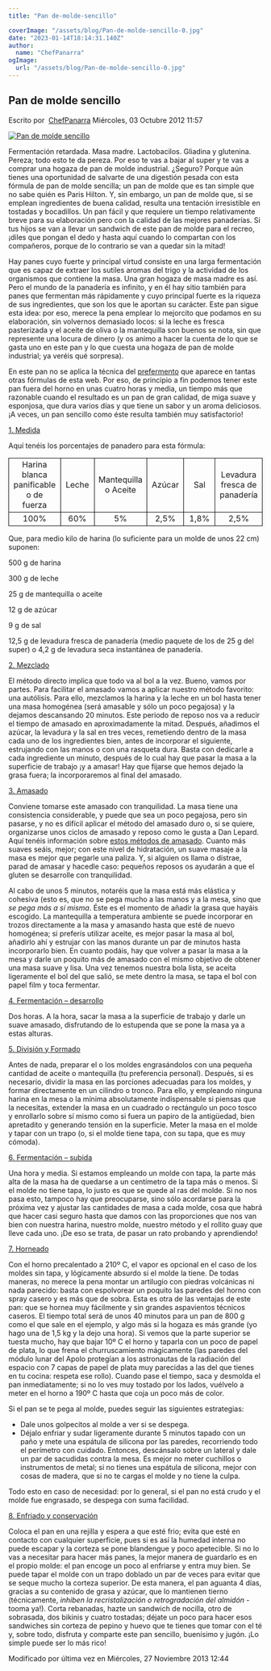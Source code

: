 ```yaml
---
title: "Pan de-molde-sencillo"

coverImage: "/assets/blog/Pan-de-molde-sencillo-0.jpg"
date: "2023-01-14T18:14:31.140Z"
author:
  name: "ChefPanarra"
ogImage:
  url: "/assets/blog/Pan-de-molde-sencillo-0.jpg"
---
```


## Pan de molde sencillo

Escrito por  [ChefPanarra](/web/20190214021621/http://www.panarras.com/index.php/home/recetas/panes-enriquecidos/itemlist/user/56-chefpanarra) Miércoles, 03 Octubre 2012 11:57

[![Pan de molde sencillo](https://web.archive.org/web/20190214021621im_/http://www.panarras.com/media/k2/items/cache/924e149af069b8ea323a809fbb1171d4_L.jpg)](/web/20190214021621/http://www.panarras.com/media/k2/items/cache/924e149af069b8ea323a809fbb1171d4_XL.jpg "Clic para vista previa de la imagen")

Fermentación retardada. Masa madre. Lactobacilos. Gliadina y glutenina. Pereza; todo esto te da pereza. Por eso te vas a bajar al super y te vas a comprar una hogaza de pan de molde industrial. ¿Seguro? Porque aún tienes una oportunidad de salvarte de una digestión pesada con esta fórmula de pan de molde sencilla; un pan de molde que es tan simple que no sabe quién es Paris Hilton. Y, sin embargo, un pan de molde que, si se emplean ingredientes de buena calidad, resulta una tentación irresistible en tostadas y bocadillos. Un pan fácil y que requiere un tiempo relativamente breve para su elaboración pero con la calidad de las mejores panaderías. Si tus hijos se van a llevar un sandwich de este pan de molde para el recreo, ¡diles que pongan el dedo y hasta aquí cuando lo compartan con los compañeros, porque de lo contrario se van a quedar sin la mitad!

Hay panes cuyo fuerte y principal virtud consiste en una larga fermentación que es capaz de extraer los sutiles aromas del trigo y la actividad de los organismos que contiene la masa. Una gran hogaza de masa madre es así. Pero el mundo de la panadería es infinito, y en él hay sitio también para panes que fermentan más rápidamente y cuyo principal fuerte es la riqueza de sus ingredientes, que son los que le aportan su carácter. Este pan sigue esta idea: por eso, merece la pena emplear lo mejorcito que podamos en su elaboración, sin volvernos demasiado locos: si la leche es fresca pasterizada y el aceite de oliva o la mantequilla son buenos se nota, sin que represente una locura de dinero (y os animo a hacer la cuenta de lo que se gasta uno en este pan y lo que cuesta una hogaza de pan de molde industrial; ya veréis qué sorpresa).

En este pan no se aplica la técnica del [prefermento](/web/20190214021621/http://www.panarras.com/index.php/tecnica/prefermentos/item/38-prefermentos) que aparece en tantas otras fórmulas de esta web. Por eso, de principio a fin podemos tener este pan fuera del horno en unas cuatro horas y media, un tiempo más que razonable cuando el resultado es un pan de gran calidad, de miga suave y esponjosa, que dura varios días y que tiene un sabor y un aroma deliciosos. ¡A veces, un pan sencillo como éste resulta también muy satisfactorio!

[1\. Medida](/web/20190214021621/http://www.panarras.com/index.php/tecnica/las-fases-del-pan/medida)

Aquí tenéis los porcentajes de panadero para esta fórmula:

<table border="0" frame="VOID" rules="NONE" cellspacing="0"><colgroup><col width="107"><col width="86"><col width="86"><col width="86"><col width="86"><col width="86"></colgroup><tbody><tr><td style="border: 1px solid #000000;" align="CENTER" valign="MIDDLE" width="107" height="50">Harina blanca panificable o de fuerza</td><td style="border: 1px solid #000000;" align="CENTER" valign="MIDDLE" width="86">Leche</td><td style="border: 1px solid #000000;" align="CENTER" valign="MIDDLE" width="86">Mantequilla o Aceite</td><td style="border: 1px solid #000000;" align="CENTER" valign="MIDDLE" width="86">Azúcar</td><td style="border: 1px solid #000000;" align="CENTER" valign="MIDDLE" width="86">Sal</td><td style="border: 1px solid #000000;" align="CENTER" valign="MIDDLE" width="86">Levadura fresca de panadería</td></tr><tr><td style="border: 1px solid #000000;" align="CENTER" valign="MIDDLE" height="17">100%</td><td style="border: 1px solid #000000;" align="CENTER" valign="MIDDLE">60%</td><td style="border: 1px solid #000000;" align="CENTER" valign="MIDDLE">5%</td><td style="border: 1px solid #000000;" align="CENTER" valign="MIDDLE">2,5%</td><td style="border: 1px solid #000000;" align="CENTER" valign="MIDDLE">1,8%</td><td style="border: 1px solid #000000;" align="CENTER" valign="MIDDLE">2,5%</td></tr></tbody></table>

Que, para medio kilo de harina (lo suficiente para un molde de unos 22 cm) suponen:

500 g de harina

300 g de leche

25 g de mantequilla o aceite

12 g de azúcar

9 g de sal

12,5 g de levadura fresca de panadería (medio paquete de los de 25 g del super) o 4,2 g de levadura seca instantánea de panadería.

[2\. Mezclado](/web/20190214021621/http://www.panarras.com/index.php/tecnica/las-fases-del-pan/mezclado)

El método directo implica que todo va al bol a la vez. Bueno, vamos por partes. Para facilitar el amasado vamos a aplicar nuestro método favorito: una autólisis. Para ello, mezclamos la harina y la leche en un bol hasta tener una masa homogénea (será amasable y sólo un poco pegajosa) y la dejamos descansando 20 minutos. Este periodo de reposo nos va a reducir el tiempo de amasado en aproximadamente la mitad. Después, añadimos el azúcar, la levadura y la sal en tres veces, remetiendo dentro de la masa cada uno de los ingredientes bien, antes de incorporar el siguiente, estrujando con las manos o con una rasqueta dura. Basta con dedicarle a cada ingrediente un minuto, después de lo cual hay que pasar la masa a la superficie de trabajo ¡y a amasar! Hay que fijarse que hemos dejado la grasa fuera; la incorporaremos al final del amasado.

[3\. Amasado](/web/20190214021621/http://www.panarras.com/index.php/tecnica/las-fases-del-pan/amasado)

Conviene tomarse este amasado con tranquilidad. La masa tiene una consistencia considerable, y puede que sea un poco pegajosa, pero sin pasarse, y no es difícil aplicar el método del amasado duro o, si se quiere, organizarse unos ciclos de amasado y reposo como le gusta a Dan Lepard. Aquí tenéis información sobre [estos métodos de amasado](/web/20190214021621/http://www.panarras.com/index.php/tecnica/tecnicas-de-amasado/duro-lepard-y-bertinet). Cuanto más suaves seáis, mejor; con este nivel de hidratación, un suave masaje a la masa es mejor que pegarle una paliza. Y, si alguien os llama o distrae, parad de amasar y hacedle caso: pequeños reposos os ayudarán a que el gluten se desarrolle con tranquilidad.

Al cabo de unos 5 minutos, notaréis que la masa está más elástica y cohesiva (esto es, que no se pega mucho a las manos y a la mesa, sino que _se pega más a sí misma_. Éste es el momento de añadir la grasa que hayáis escogido. La mantequilla a temperatura ambiente se puede incorporar en trozos directamente a la masa y amasando hasta que esté de nuevo homogénea; si preferís utilizar aceite, es mejor pasar la masa al bol, añadirlo ahí y estrujar con las manos durante un par de minutos hasta incorporarlo bien. En cuanto podáis, hay que volver a pasar la masa a la mesa y darle un poquito más de amasado con el mismo objetivo de obtener una masa suave y lisa. Una vez tenemos nuestra bola lista, se aceita ligeramente el bol del que salió, se mete dentro la masa, se tapa el bol con papel film y toca fermentar.

[4\. Fermentación – desarrollo](/web/20190214021621/http://www.panarras.com/index.php/tecnica/las-fases-del-pan/fermentacion-desarrollo)

Dos horas. A la hora, sacar la masa a la superficie de trabajo y darle un suave amasado, disfrutando de lo estupenda que se pone la masa ya a estas alturas.

[5\. División y Formado](/web/20190214021621/http://www.panarras.com/index.php/tecnica/las-fases-del-pan/formado)

Antes de nada, preparar el o los moldes engrasándolos con una pequeña cantidad de aceite o mantequilla (tu preferencia personal). Después, si es necesario, dividir la masa en las porciones adecuadas para los moldes, y formar directamente en un cilindro o tronco. Para ello, y empleando ninguna harina en la mesa o la mínima absolutamente indispensable si piensas que la necesitas, extender la masa en un cuadrado o rectángulo un poco tosco y enrollarlo sobre sí mismo como si fuera un papiro de la antigüedad, bien apretadito y generando tensión en la superficie. Meter la masa en el molde y tapar con un trapo (o, si el molde tiene tapa, con su tapa, que es muy cómoda).

[6\. Fermentación – subida](/web/20190214021621/http://www.panarras.com/index.php/tecnica/las-fases-del-pan/fermentacion-subida)

Una hora y media. Si estamos empleando un molde con tapa, la parte más alta de la masa ha de quedarse a un centímetro de la tapa más o menos. Si el molde no tiene tapa, lo justo es que se quede al ras del molde. Si no nos pasa esto, tampoco hay que preocuparse, sino sólo acordarse para la próxima vez y ajustar las cantidades de masa a cada molde, cosa que habrá que hacer casi seguro hasta que damos con las proporciones que nos van bien con nuestra harina, nuestro molde, nuestro método y el rollito guay que lleve cada uno. ¡De eso se trata, de pasar un rato probando y aprendiendo!

[7\. Horneado](/web/20190214021621/http://www.panarras.com/index.php/tecnica/las-fases-del-pan/horneado)

Con el horno precalentado a 210º C, el vapor es opcional en el caso de los moldes sin tapa, y lógicamente absurdo si el molde la tiene. De todas maneras, no merece la pena montar un artilugio con piedras volcánicas ni nada parecido: basta con espolvorear un poquito las paredes del horno con spray casero y es más que de sobra. Esta es otra de las ventajas de este pan: que se hornea muy fácilmente y sin grandes aspavientos técnicos caseros. El tiempo total será de unos 40 minutos para un pan de 800 g como el que sale en el ejemplo, y algo más si la hogaza es más grande (yo hago una de 1,5 kg y la dejo una hora). Si vemos que la parte superior se tuesta mucho, hay que bajar 10º C el horno y taparla con un poco de papel de plata, lo que frena el churruscamiento mágicamente (las paredes del módulo lunar del Apolo protegían a los astronautas de la radiación del espacio con 7 capas de papel de plata muy parecidas a las del que tienes en tu cocina: respeta ese rollo). Cuando pase el tiempo, saca y desmolda el pan inmediatamente; si no lo ves muy tostado por los lados, vuélvelo a meter en el horno a 190º C hasta que coja un poco más de color.

Si el pan se te pega al molde, puedes seguir las siguientes estrategias:

- Dale unos golpecitos al molde a ver si se despega.
- Déjalo enfriar y sudar ligeramente durante 5 minutos tapado con un paño y mete una espátula de silicona por las paredes, recorriendo todo el perímetro con cuidado. Entonces, descánsalo sobre un lateral y dale un par de sacudidas contra la mesa. Es mejor no meter cuchillos o instrumentos de metal; si no tienes una espátula de silicona, mejor con cosas de madera, que si no te cargas el molde y no tiene la culpa.

Todo esto en caso de necesidad: por lo general, si el pan no está crudo y el molde fue engrasado, se despega con suma facilidad.

[8\. Enfriado y conservación](/web/20190214021621/http://www.panarras.com/index.php/tecnica/las-fases-del-pan/enfriado-y-conservacion)

Coloca el pan en una rejilla y espera a que esté frio; evita que esté en contacto con cualquier superficie, pues si es así la humedad interna no puede escapar y la corteza se pone blandengue y poco apetecible. Si no lo vas a necesitar para hacer más panes, la mejor manera de guardarlo es en el propio molde: el pan encoge un poco al enfriarse y entra muy bien. Se puede tapar el molde con un trapo doblado un par de veces para evitar que se seque mucho la corteza superior. De esta manera, el pan aguanta 4 días, gracias a su contenido de grasa y azúcar, que lo mantienen tierno (técnicamente, _inhiben la recristalización o retrogradación del almidón_ - tooma ya!). Corta rebanadas, hazte un sandwich de nocilla, otro de sobrasada, dos bikinis y cuatro tostadas; déjate un poco para hacer esos sandwiches sin corteza de pepino y huevo que te tienes que tomar con el té y, sobre todo, disfruta y comparte este pan sencillo, buenísimo y jugón. ¡Lo simple puede ser lo más rico!

Modificado por última vez en Miércoles, 27 Noviembre 2013 12:44
